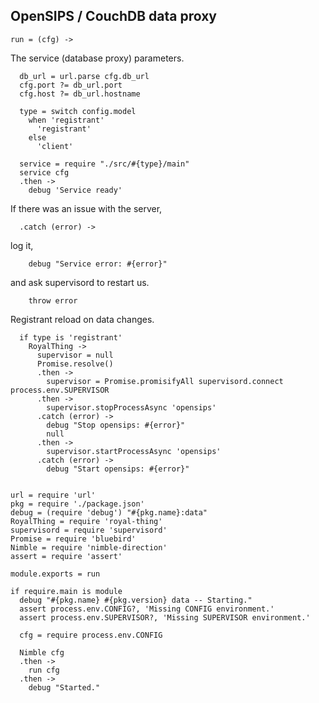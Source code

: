 OpenSIPS / CouchDB data proxy
-----------------------------

    run = (cfg) ->

The service (database proxy) parameters.

      db_url = url.parse cfg.db_url
      cfg.port ?= db_url.port
      cfg.host ?= db_url.hostname

      type = switch config.model
        when 'registrant'
          'registrant'
        else
          'client'

      service = require "./src/#{type}/main"
      service cfg
      .then ->
        debug 'Service ready'

If there was an issue with the server,

      .catch (error) ->

log it,

        debug "Service error: #{error}"

and ask supervisord to restart us.

        throw error

Registrant reload on data changes.

      if type is 'registrant'
        RoyalThing ->
          supervisor = null
          Promise.resolve()
          .then ->
            supervisor = Promise.promisifyAll supervisord.connect process.env.SUPERVISOR
          .then ->
            supervisor.stopProcessAsync 'opensips'
          .catch (error) ->
            debug "Stop opensips: #{error}"
            null
          .then ->
            supervisor.startProcessAsync 'opensips'
          .catch (error) ->
            debug "Start opensips: #{error}"


    url = require 'url'
    pkg = require './package.json'
    debug = (require 'debug') "#{pkg.name}:data"
    RoyalThing = require 'royal-thing'
    supervisord = require 'supervisord'
    Promise = require 'bluebird'
    Nimble = require 'nimble-direction'
    assert = require 'assert'

    module.exports = run

    if require.main is module
      debug "#{pkg.name} #{pkg.version} data -- Starting."
      assert process.env.CONFIG?, 'Missing CONFIG environment.'
      assert process.env.SUPERVISOR?, 'Missing SUPERVISOR environment.'

      cfg = require process.env.CONFIG

      Nimble cfg
      .then ->
        run cfg
      .then ->
        debug "Started."
